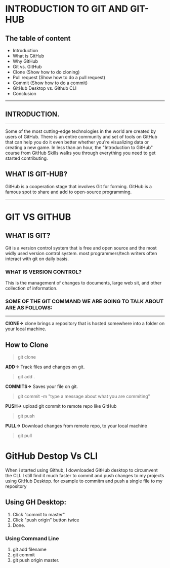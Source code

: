 # INTRODUCTION TO GIT AND GIT-HUB


## The table of content

+ Introduction
+ What is GitHub
+ Why GitHub
+ Git vs. GitHub
+ Clone (Show how to do cloning)
+ Pull request (Show how to do a pull request)
+ Commit (Show how to do a commit)
+ GitHub Desktop vs. Github CLI
+ Conclusion
  
----
## INTRODUCTION.
----

Some of the most cutting-edge technologies in the world are created by users of GitHub. There is an entire community and set of tools on GitHub that can help you do it even better whether you're visualizing data or creating a new game. In less than an hour, the "Introduction to GitHub" course from GitHub Skills walks you through everything you need to get started contributing.


## WHAT IS GIT-HUB?    


GitHub is a cooperation stage that involves Git for forming. GitHub is a famous spot to share and add to open-source programming.


---
# GIT VS GITHUB

## WHAT IS GIT?
Git is a version control system that is free and open source and the most widly used version control system.
most programmers/tech writers often interact with git on daily basis.

###  WHAT IS VERSION CONTROL?
This is the management of changes to documents, large web sit, and other collection of information.

### SOME OF THE GIT COMMAND WE ARE GOING TO TALK ABOUT ARE AS FOLLOWS:
---

 **ClONE->**  clone brings a repository that is hosted somewhere into a folder on your local machine.

 ## How to Clone 
 >git clone



**ADD->** Track files and changes on git.
> git add .

**COMMITS->** Saves your file on git.
> git commit -m "type a message about what you are commiting"

**PUSH->** upload git commit to remote repo like GitHub
> git push

**PULL->** Download changes from remote repo, to your local machine
> git pull

# GitHub Destop Vs CLI
When i started using Github, I downloaded GitHub desktop to circumvent the CLI.
I still find it much faster to commit and push changes to my projects using GitHub Desktop. for example to commitm and push a single file to my repository

## Using GH Desktop:
1. Click "commit to master"
2. Click "push origin" button twice
3. Done.


  ### Using Command Line
  1. git add filename
  2. git commit
  3. git push origin master.